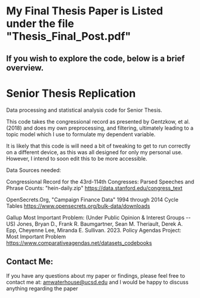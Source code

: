 # My Final Thesis Paper is Listed under the file "Thesis_Final_Post.pdf"
## If you wish to explore the code, below is a brief overview.

# Senior Thesis Replication
Data processing and statistical analysis code for Senior Thesis.


This code takes the congressional record as presented by Gentzkow, et al. (2018) and does my own preprocessing, and filtering, ultimately leading to a topic model which I use to formulate my dependent variable.


It is likely that this code is will need a bit of tweaking to get to run correctly on a different device, as this was all designed for only my personal use. However, I intend to soon edit this to be more accessible.

 
Data Sources needed: 

Congressional Record for the 43rd-114th Congresses: Parsed Speeches and Phrase Counts:
"hein-daily.zip"
https://data.stanford.edu/congress_text

OpenSecrets.Org, "Campaign Finance Data"
1994 through 2014 Cycle Tables 
https://www.opensecrets.org/bulk-data/downloads

Gallup Most Important Problem:
(Under Public Opinion & Interest Groups -- US)
Jones, Bryan D., Frank R. Baumgartner, Sean M. Theriault, Derek A. Epp, Cheyenne Lee, Miranda E. Sullivan. 2023. Policy Agendas Project: Most Important Problem
https://www.comparativeagendas.net/datasets_codebooks


## Contact Me:

If you have any questions about my paper or findings, please feel free to contact me at: amwaterhouse@ucsd.edu and I would be happy to discuss anything regarding the paper
